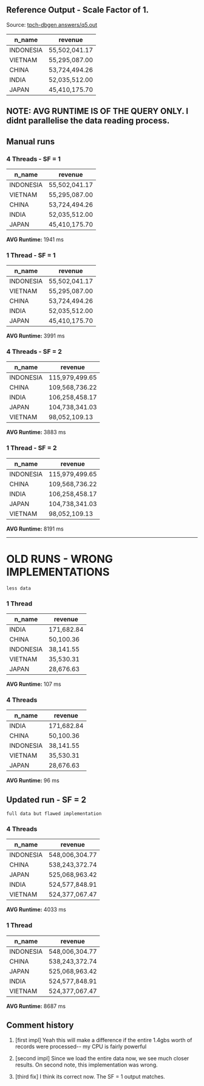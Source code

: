 ## Reference Output - Scale Factor of 1.

Source: [tpch-dbgen answers/q5.out](https://github.com/electrum/tpch-dbgen/blob/master/answers/q5.out)

| n_name    | revenue        |
|-----------|---------------|
| INDONESIA | 55,502,041.17 |
| VIETNAM   | 55,295,087.00 |
| CHINA     | 53,724,494.26 |
| INDIA     | 52,035,512.00 |
| JAPAN     | 45,410,175.70 |

## NOTE: AVG RUNTIME IS OF THE QUERY ONLY. I didnt parallelise the data reading process.

## Manual runs

### 4 Threads - SF = 1

| n_name    | revenue        |
|-----------|---------------|
| INDONESIA | 55,502,041.17 |
| VIETNAM   | 55,295,087.00 |
| CHINA     | 53,724,494.26 |
| INDIA     | 52,035,512.00 |
| JAPAN     | 45,410,175.70 |

**AVG Runtime:** 1941 ms

### 1 Thread - SF = 1

| n_name    | revenue        |
|-----------|---------------|
| INDONESIA | 55,502,041.17 |
| VIETNAM   | 55,295,087.00 |
| CHINA     | 53,724,494.26 |
| INDIA     | 52,035,512.00 |
| JAPAN     | 45,410,175.70 |

**AVG Runtime:** 3991 ms

### 4 Threads - SF = 2

| n_name    | revenue        |
|-----------|---------------|
| INDONESIA | 115,979,499.65|
| CHINA     | 109,568,736.22|
| INDIA     | 106,258,458.17|
| JAPAN     | 104,738,341.03|
| VIETNAM   | 98,052,109.13 |

**AVG Runtime:** 3883 ms

### 1 Thread - SF = 2

| n_name    | revenue        |
|-----------|---------------|
| INDONESIA | 115,979,499.65|
| CHINA     | 109,568,736.22|
| INDIA     | 106,258,458.17|
| JAPAN     | 104,738,341.03|
| VIETNAM   | 98,052,109.13 |

**AVG Runtime:** 8191 ms

---

# OLD RUNS - WRONG IMPLEMENTATIONS

`less data`

### 1 Thread

| n_name    | revenue    |
|-----------|------------|
| INDIA     | 171,682.84 |
| CHINA     | 50,100.36  |
| INDONESIA | 38,141.55  |
| VIETNAM   | 35,530.31  |
| JAPAN     | 28,676.63  |

**AVG Runtime:** 107 ms



### 4 Threads

| n_name    | revenue    |
|-----------|------------|
| INDIA     | 171,682.84 |
| CHINA     | 50,100.36  |
| INDONESIA | 38,141.55  |
| VIETNAM   | 35,530.31  |
| JAPAN     | 28,676.63  |

**AVG Runtime:** 96 ms


## Updated run - SF = 2

`full data but flawed implementation`

### 4 Threads

| n_name    | revenue        |
|-----------|---------------|
| INDONESIA | 548,006,304.77|
| CHINA     | 538,243,372.74|
| JAPAN     | 525,068,963.42|
| INDIA     | 524,577,848.91|
| VIETNAM   | 524,377,067.47|

**AVG Runtime:** 4033 ms

### 1 Thread

| n_name    | revenue        |
|-----------|---------------|
| INDONESIA | 548,006,304.77|
| CHINA     | 538,243,372.74|
| JAPAN     | 525,068,963.42|
| INDIA     | 524,577,848.91|
| VIETNAM   | 524,377,067.47|

**AVG Runtime:** 8687 ms


## Comment history

1. [first impl] Yeah this will make a difference if the entire 1.4gbs worth of records were processed-- my CPU is fairly powerful

2. [second impl] Since we load the entire data now, we see much closer results. On second note, this implementation was wrong.

3. [third fix] I think its correct now. The SF = 1 output matches.